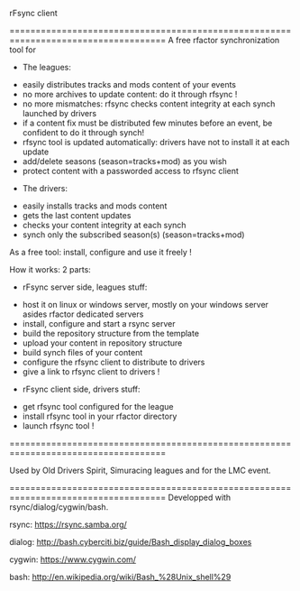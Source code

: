 rFsync client

====================================================================================
A free rfactor synchronization tool for
* The leagues:
- easily distributes tracks and mods content of your events
- no more archives to update content: do it through rfsync !
- no more mismatches: rfsync checks content integrity at each synch launched by drivers
- if a content fix must be distributed few minutes before an event, be confident to do it through synch!
- rfsync tool is updated automatically: drivers have not to install it at each update
- add/delete seasons (season=tracks+mod) as you wish
- protect content with a passworded access to rfsync client

* The drivers:
- easily installs tracks and mods content
- gets the last content updates
- checks your content integrity at each synch
- synch only the subscribed season(s) (season=tracks+mod)

As a free tool: install, configure and use it freely !

How it works:
2 parts:
* rFsync server side, leagues stuff:
- host it on linux or windows server, mostly on your windows server asides rfactor dedicated servers
- install, configure and start a rsync server
- build the repository structure from the template
- upload your content in repository structure
- build synch files of your content
- configure the rfsync client to distribute to drivers
- give a link to rfsync client to drivers !

* rFsync client side, drivers stuff:
- get rfsync tool configured for the league
- install rfsync tool in your rfactor directory
- launch rfsync tool !

====================================================================================

Used by Old Drivers Spirit, Simuracing leagues and for the LMC event.

====================================================================================
Developped with rsync/dialog/cygwin/bash.

rsync: https://rsync.samba.org/

dialog: http://bash.cyberciti.biz/guide/Bash_display_dialog_boxes

cygwin: https://www.cygwin.com/

bash: http://en.wikipedia.org/wiki/Bash_%28Unix_shell%29
